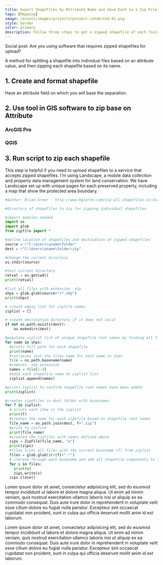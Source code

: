 ```yaml
---
title: Export Shapefiles by Attribute Name and Save Each to a Zip File
tags: [Mapping]
image: /assets/images/projects/project-inhabited-01.png
style: border
color: primary
description: Follow three steps to get a zipped shapefile of each field value in a spatial data set.
---
```


Social post:
Are you using software that requires zipped shapefiles for upload?

A method for splitting a shapefile into individual files based on an attribute value, and then zipping each shapefile based on its name.


## 1. Create and format shapefile

Have an attribute field on which you will base the separation.

## 2. Use tool in GIS software to zip base on Attribute

### ArcGIS Pro

### QGIS


## 3. Run script to zip each shapefile

This step is helpful if you need to upload shapefiles to a service that accepts zipped shapefiles. I'm using Landscape, a mobile data collection and property data management system for land conservation. We have Landscape set up with unique pages for each preserved property, including a map that show the protected area boundary.

``` python
#Author: Brian Greer - http://www.bgcarto.com/zip-all-shapefiles-in-directory-individually/

#directory of shapefiles to zip for zipping individual shapefiles

#import modules needed
import os
import glob
from zipfile import *

#define location of shapefiles and destination of zipped shapefiles
source = r"C:\Users\uname\folder"
dest = r"C:\Users\uname\folder\zip"

#change the current directory
os.chdir(source)

#test current directory
retval = os.getcwd()
print(retval)

#list all files with extension .shp
shps = glob.glob(source+"/*.shp")
print(shps)

# create empty list for zipfile names
ziplist = []

# create destination directory if it does not exist
if not os.path.exists(dest):
    os.makedirs(dest)

#populate ziplist list of unique shapefile root names by finding all files with .shp extension and removing extension
for name in shps:
  #prints full path for each shapefile
  print(name)
  #retrieves just the files name for each name in shps
  file = os.path.basename(name)
  #removes .shp extension
  names = file[:-4]
  #adds each shapefile name to ziplist list
  ziplist.append(names)

#prints ziplist to confirm shapefile root names have been added
print(ziplist)

#creates zipefiles in dest folder with basenames
for f in ziplist:
  # prints each itme in the ziplist
  print(f)
  #creates the name for each zipefile based on shapefile root names
  file_name = os.path.join(dest, f+".zip")
  #print to confirm
  print(file_name)
  #created the zipfiles with names defined above
  zips = ZipFile(file_name, "w")
  print(zips)
  #files lists all files with the current basename (f) from ziplist
  files = glob.glob(str(f)+".*")
  # iterate through each basename and add all shapefile components to the zipefile
  for s in files:
    print(s)
    zips.write(s)
  zips.close()
```

Lorem ipsum dolor sit amet, consectetur adipisicing elit, sed do eiusmod tempor incididunt ut labore et dolore magna aliqua. Ut enim ad minim veniam, quis nostrud exercitation ullamco laboris nisi ut aliquip ex ea commodo consequat. Duis aute irure dolor in reprehenderit in voluptate velit esse cillum dolore eu fugiat nulla pariatur. Excepteur sint occaecat cupidatat non proident, sunt in culpa qui officia deserunt mollit anim id est laborum.

Lorem ipsum dolor sit amet, consectetur adipisicing elit, sed do eiusmod tempor incididunt ut labore et dolore magna aliqua. Ut enim ad minim veniam, quis nostrud exercitation ullamco laboris nisi ut aliquip ex ea commodo consequat. Duis aute irure dolor in reprehenderit in voluptate velit esse cillum dolore eu fugiat nulla pariatur. Excepteur sint occaecat cupidatat non proident, sunt in culpa qui officia deserunt mollit anim id est laborum.
